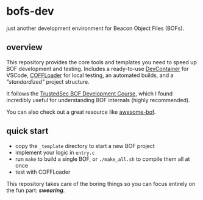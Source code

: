 # bofs-dev
just another development environment for Beacon Object Files (BOFs).

## overview
This repository provides the core tools and templates you need to speed up BOF development and testing.
Includes a ready-to-use [DevContainer](https://code.visualstudio.com/docs/devcontainers/containers) for VSCode, [COFFLoader](https://github.com/trustedsec/COFFLoader) for local testing, an automated builds, and a _"standardized"_ project structure.

It follows the [TrustedSec BOF Development Course](https://learn.trustedsec.com/courses/cd84409a-36af-4507-be2c-ca7ad1e9fd2d), which I found incredibly useful for understanding BOF internals (highly recommended).

You can also check out a great resource like [awesome-bof](https://github.com/chryzsh/awesome-bof).

## quick start
- copy the `_template` directory to start a new BOF project
- implement your logic in `entry.c`
- run `make` to build a single BOF, or `./make_all.sh` to compile them all at once
- test with COFFLoader

This repository takes care of the boring things so you can focus entirely on the fun part: _**swearing**_.
